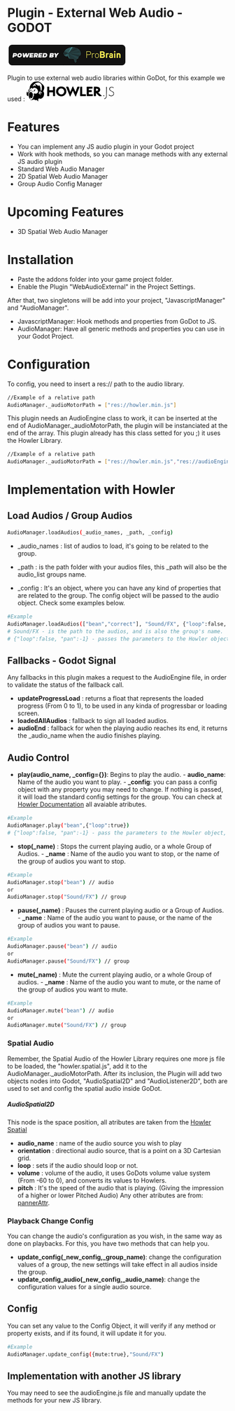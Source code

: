 # Plugin - External Web Audio - GODOT

[![ProBrain](./poweredby-probrain.jpg)](https://probrain.com.br)

Plugin to use external web audio libraries within GoDot, for this example we used : [![Howler](./howler.png)](https://howler.js)

# Features
 - You can implement any JS audio plugin in your Godot project
 - Work with hook methods, so you can manage methods with any external JS audio plugin
 - Standard Web Audio Manager
 - 2D Spatial Web Audio Manager
 - Group Audio Config Manager

# Upcoming Features
 - 3D Spatial Web Audio Manager

# Installation
- Paste the addons folder into your game project folder.
- Enable the Plugin "WebAudioExternal" in the Project Settings.

After that, two singletons will be add into your project, "JavascriptManager" and "AudioManager".
- JavascriptManager: Hook methods and properties from GoDot to JS.
- AudioManager: Have all generic methods and properties you can use in your Godot Project.

# Configuration
To config, you need to insert a res:// path to the audio library.
```sh
//Example of a relative path
AudioManager._audioMotorPath = ["res://howler.min.js"]
```
This plugin needs an AudioEngine class to work, it can be inserted at the end of AudioManager._audioMotorPath, the plugin will be instanciated at the end of the array. This plugin already has this class setted for you ;) it uses the Howler Library.
```sh
//Example of a relative path
AudioManager._audioMotorPath = ["res://howler.min.js","res://audioEngine.js"]
```
# Implementation with Howler
## Load Audios / Group Audios
```sh
AudioManager.loadAudios(_audio_names, _path, _config)
```
- _audio_names : list of audios to load, it's going to be related to the group.
- _path : is the path folder with your audios files, this _path will also be the audio_list groups name.

- _config : It's an object, where you can have any kind of properties that are related to the group. The config object will be passed to the audio object. Check some examples below.
```sh
#Example
AudioManager.loadAudios(["bean","correct"], "Sound/FX", {"loop":false, "pan":-1})
# Sound/FX - is the path to the audios, and is also the group's name.
# {"loop":false, "pan":-1} - passes the parameters to the Howler object, and loads the audio within that configuration.
```
## Fallbacks - Godot Signal
Any fallbacks in this plugin makes a request to the AudioEngine file, in order to validate the status of the fallback call.
- **updateProgressLoad** : returns a float that represents the loaded progress (From 0 to 1), to be used in any kinda of progressbar or loading screen.
- **loadedAllAudios** : fallback to sign all loaded audios.
- **audioEnd** : fallback for when the playing audio reaches its end, it returns the _audio_name when the audio finishes playing.

## Audio Control
- **play(audio_name, _config={})**: Begins to play the audio.
        - **audio_name**: Name of the audio you want to play.
        - **_config**: you can pass a config object with any property you may need to change. If nothing is passed, it will load the standard config settings for the group. You can check at [Howler Documentation](https://github.com/goldfire/howler.js#plugin-spatial) all avaiable atributes.
```sh
#Example
AudioManager.play("bean",{"loop":true})
# {"loop":false, "pan":-1} - pass the parameters to the Howler object, and loads the audio with that configuration.
```

- **stop(_name)** : Stops the current playing audio, or a whole Group of Audios.
        - **_name** : Name of the audio you want to stop, or the name of the group of audios you want to stop.
```sh
#Example
AudioManager.stop("bean") // audio
or
AudioManager.stop("Sound/FX") // group
```

- **pause(_name)** : Pauses the current playing audio or a Group of Audios.
        - **_name** : Name of the audio you want to pause, or the name of the group of audios you want to pause.
```sh
#Example
AudioManager.pause("bean") // audio
or
AudioManager.pause("Sound/FX") // group
```

- **mute(_name)** : Mute the current playing audio, or a whole Group of audios.
        - **_name** : Name of the audio you want to mute, or the name of the group of audios you want to mute.
```sh
#Example
AudioManager.mute("bean") // audio
or
AudioManager.mute("Sound/FX") // group
```

### Spatial Audio
Remember, the Spatial Audio of the Howler Library requires one more js file to be loaded, the "howler.spatial.js", add it to the AudioManager._audioMotorPath. After its inclusion, the Plugin will add two objects nodes into Godot, "AudioSpatial2D" and "AudioListener2D", both are used to set and config the spatial audio inside GoDot.
##### AudioSpatial2D
This node is the space position, all atributes are taken from the [Howler Spatial](https://github.com/goldfire/howler.js#plugin-spatial)
- **audio_name** : name of the audio source you wish to play
- **orientation** : directional audio source, that is a point on a 3D Cartesian grid.
- **loop** : sets if the audio should loop or not.
- **volume** : volume of the audio, it uses GoDots volume value system (From -60 to 0), and converts its values to Howlers.
- **pitch** : It's the speed of the audio that is playing. (Giving the impression of a higher or lower Pitched Audio)
Any other atributes are from: [pannerAttr](https://github.com/goldfire/howler.js#pannerattro-id).

### Playback Change Config
You can change the audio's configuration as you wish, in the same way as done on playbacks. For this, you have two methods that can help you.
- **update_config(_new_config,_group_name)**: change the configuration values of a group, the new settings will take effect in all audios inside the group. 
- **update_config_audio(_new_config,_audio_name)**: change the configuration values for a single audio source.

## Config
You can set any value to the Config Object, it will verify if any method or property exists, and if its found, it will update it for you.
```sh
#Example
AudioManager.update_config({mute:true},"Sound/FX")
```

## Implementation with another JS library
You may need to see the audioEngine.js file and manually update the methods for your new JS library. 